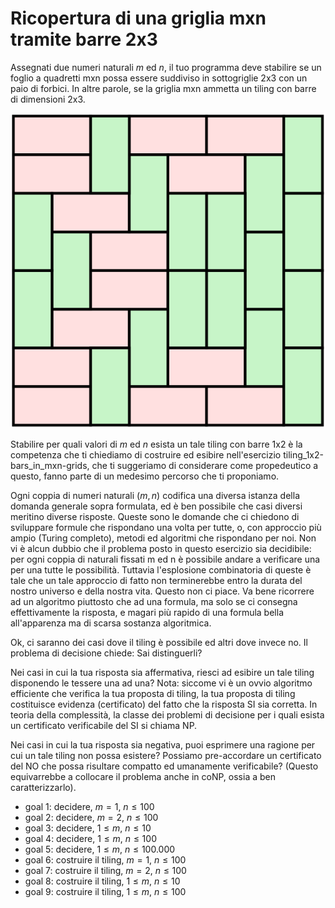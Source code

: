 # Ricopertura di una griglia mxn tramite barre 2x3

Assegnati due numeri naturali $m$ ed $n$, il tuo programma deve stabilire se un foglio a quadretti mxn possa essere suddiviso in sottogriglie 2x3 con un paio di forbici. In altre parole, se la griglia mxn ammetta un tiling con barre di dimensioni 2x3.

![esempio di tiling con piastrelle 2x3](public/figs/Pavage_domino.svg)

Stabilire per quali valori di $m$ ed $n$ esista un tale tiling con barre 1x2 è la competenza che ti chiediamo di costruire ed esibire nell'esercizio tiling_1x2-bars_in_mxn-grids, che ti suggeriamo di considerare come propedeutico a questo, fanno parte di un medesimo percorso che ti proponiamo.

Ogni coppia di numeri naturali $(m,n)$ codifica una diversa istanza della domanda generale sopra formulata, ed è ben possibile che casi diversi meritino diverse risposte. Queste sono le domande che ci chiedono di sviluppare formule che rispondano una volta per tutte, o, con approccio più ampio (Turing completo), metodi ed algoritmi che rispondano per noi.
Non vi è alcun dubbio che il problema posto in questo esercizio sia decidibile: per ogni coppia di naturali fissati m ed n è possibile andare a verificare una per una tutte le possibilità. Tuttavia l'esplosione combinatoria di queste è tale che un tale approccio di fatto non terminerebbe entro la durata del nostro universo e della nostra vita. Questo non ci piace. Va bene ricorrere ad un algoritmo piuttosto che ad una formula, ma solo se ci consegna effettivamente la risposta, e magari più rapido di una formula bella all'apparenza ma di scarsa sostanza algoritmica.

Ok, ci saranno dei casi dove il tiling è possibile ed altri dove invece no. Il problema di decisione chiede: Sai distinguerli?

Nei casi in cui la tua risposta sia affermativa, riesci ad esibire un tale tiling disponendo le tessere una ad una?
Nota: siccome vi è un ovvio algoritmo efficiente che verifica la tua proposta di tiling, la tua proposta di tiling costituisce evidenza (certificato) del fatto che la risposta SI sia corretta. In teoria della complessità, la classe dei problemi di decisione per i quali esista un certificato verificabile del SI si chiama NP.

Nei casi in cui la tua risposta sia negativa, puoi esprimere una ragione per cui un tale tiling non possa esistere? Possiamo pre-accordare un certificato del NO che possa risultare compatto ed umanamente verificabile? (Questo equivarrebbe a collocare il problema anche in coNP, ossia a ben caratterizzarlo).

* goal 1: decidere, $m = 1$, $n \leq 100$
* goal 2: decidere, $m = 2$, $n \leq 100$
* goal 3: decidere, $1 \leq m$, $n \leq 10$
* goal 4: decidere, $1 \leq m$, $n \leq 100$
* goal 5: decidere, $1 \leq m$, $n \leq 100.000$
* goal 6: costruire il tiling, $m = 1$, $n \leq 100$
* goal 7: costruire il tiling, $m = 2$, $n \leq 100$
* goal 8: costruire il tiling, $1 \leq m$, $n \leq 10$
* goal 9: costruire il tiling,  $1 \leq m$, $n \leq 100$
